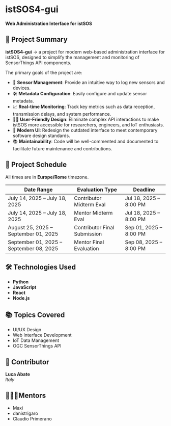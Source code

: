 # istSOS4-gui

**Web Administration Interface for istSOS**

## 📌 Project Summary

**istSOS4-gui** -> a project for modern web-based administration interface for istSOS, designed to simplify the management and monitoring of SensorThings API components.

The primary goals of the project are:

- 📡 **Sensor Management**: Provide an intuitive way to log new sensors and devices.
- 🛠 **Metadata Configuration**: Easily configure and update sensor metadata.
- 📈 **Real-time Monitoring**: Track key metrics such as data reception, transmission delays, and system performance.
- 🧑‍💻 **User-Friendly Design**: Eliminate complex API interactions to make istSOS more accessible for researchers, engineers, and IoT enthusiasts.
- 🎨 **Modern UI**: Redesign the outdated interface to meet contemporary software design standards.
- 📚 **Maintainability**: Code will be well-commented and documented to facilitate future maintenance and contributions.

## 📅 Project Schedule

All times are in **Europe/Rome** timezone.

| Date Range                          | Evaluation Type           | Deadline           |
|------------------------------------|---------------------------|--------------------|
| July 14, 2025 – July 18, 2025      | Contributor Midterm Eval | Jul 18, 2025 – 8:00 PM |
| July 14, 2025 – July 18, 2025      | Mentor Midterm Eval      | Jul 18, 2025 – 8:00 PM |
| August 25, 2025 – September 01, 2025 | Contributor Final Submission | Sep 01, 2025 – 8:00 PM |
| September 01, 2025 – September 08, 2025 | Mentor Final Evaluation    | Sep 08, 2025 – 8:00 PM |

## 🛠 Technologies Used

- **Python**
- **JavaScript**
- **React**
- **Node.js**

## 📚 Topics Covered

- UI/UX Design
- Web Interface Development
- IoT Data Management
- OGC SensorThings API

## 👤 Contributor

**Luca Abate**  
*Italy*

## 👤👤👤Mentors

- Maxi  
- danistrigaro  
- Claudio Primerano
